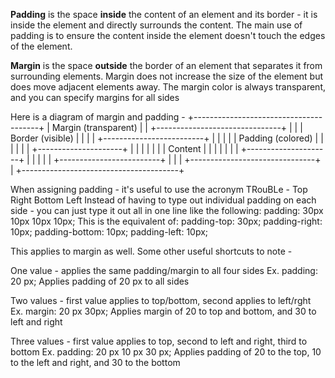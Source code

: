 **Padding** is the space **inside** the content of an element and its border - it is inside the element and directly surrounds the content.
The main use of padding is to ensure the content inside the element doesn't touch the edges of the element.

**Margin** is the space **outside** the border of an element that separates it from surrounding elements. Margin does not increase the size of the element but does move adjacent elements away. The margin color is always transparent, and you can specify margins for all sides


Here is a diagram of margin and padding -
+---------------------------------------+
|           Margin (transparent)        |
|  +-------------------------------+    |
|  |         Border (visible)      |    |
|  |  +-------------------------+  |    |
|  |  |    Padding (colored)    |  |    |
|  |  | +---------------------+ |  |    |
|  |  | |     Content         | |  |    |
|  |  | +---------------------+ |  |    |
|  |  +-------------------------+  |    |
|  +-------------------------------+    |
+---------------------------------------+


When assigning padding - it's useful to use the acronym TRouBLe - 
Top
Right
Bottom 
Left
Instead of having to type out individual padding on each side - you can just type it out all in one line like the following:
padding: 30px 10px 10px 10px;
This is the equivalent of:
padding-top: 30px;
padding-right: 10px;
padding-bottom: 10px;
padding-left: 10px;

This applies to margin as well.
Some other useful shortcuts to note - 

One value - applies the same padding/margin to all four sides 
Ex. padding: 20 px;
Applies padding of 20 px to all sides

Two values - first value applies to top/bottom, second applies to left/rght
Ex. margin: 20 px 30px;
Applies margin of 20 to top and bottom, and 30 to left and right

Three values - first value applies to top, second to left and right, third to bottom
Ex. padding: 20 px 10 px 30 px;
Applies padding of 20 to the top, 10 to the left and right, and 30 to the bottom

